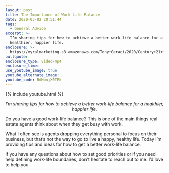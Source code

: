 ```yaml
---
layout: post
title: The Importance of Work-Life Balance
date: 2020-03-02 20:51:44
tags:
  - General Advice
excerpt: >-
  I’m sharing tips for how to achieve a better work-life balance for a
  healthier, happier life.
enclosure: >-
  https://vyralmarketing.s3.amazonaws.com/Tony+Geraci/2020/Century+21+HomeStar+_+Work-Life+Balance.mp4
pullquote:
enclosure_type: video/mp4
enclosure_time:
use_youtube_image: true
youtube_alternate_image:
youtube_code: BdMbnjX0TEk
---
```


{% include youtube.html %}

<p style="text-align: center;"><em>I’m sharing tips for how to achieve a better work-life balance for a healthier, happier life.</em></p>

Do you have a good work-life balance? This is one of the main things real estate agents think about when they get busy with work.

What I often see is agents dropping everything personal to focus on their business, but that’s not the way to go to live a happy, healthy life. Today I’m providing tips and ideas for how to get a better work-life balance.

If you have any questions about how to set good priorities or if you need help defining work-life boundaires, don’t hesitate to reach out to me. I’d love to help you.